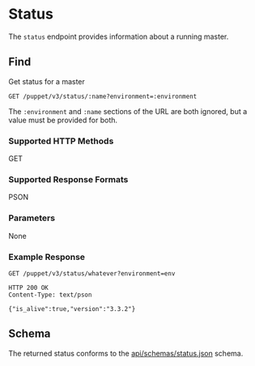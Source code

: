 Status
=============

The `status` endpoint provides information about a running master.

Find
----

Get status for a master

    GET /puppet/v3/status/:name?environment=:environment

The `:environment` and `:name` sections of the URL are both ignored, but a
value must be provided for both.

### Supported HTTP Methods

GET

### Supported Response Formats

PSON

### Parameters

None

### Example Response

    GET /puppet/v3/status/whatever?environment=env

    HTTP 200 OK
    Content-Type: text/pson

    {"is_alive":true,"version":"3.3.2"}

Schema
------

The returned status conforms to the
[api/schemas/status.json](../schemas/status.json) schema.
